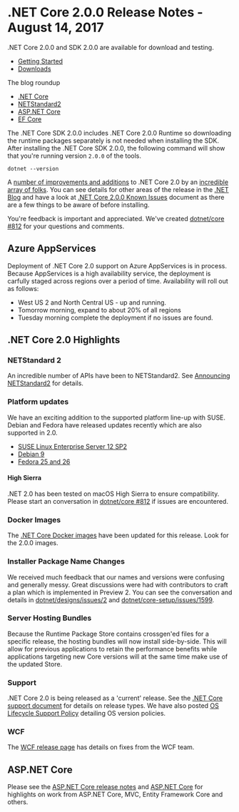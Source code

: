# .NET Core 2.0.0 Release Notes - August 14, 2017

.NET Core 2.0.0 and SDK 2.0.0 are available for download and testing.

* [Getting Started](https://www.microsoft.com/net/core/)
* [Downloads](https://github.com/dotnet/core/blob/master/release-notes/download-archives/2.0.0-download.md)

The blog roundup

* [.NET Core](https://blogs.msdn.microsoft.com/dotnet/2017/08/14/announcing-net-core-2-0/)
* [NETStandard2](https://blogs.msdn.microsoft.com/dotnet/2017/08/14/announcing-net-standard-2-0/)
* [ASP.NET Core](https://blogs.msdn.microsoft.com/webdev/2017/08/14/announcing-asp-net-core-2-0/)
* [EF Core](https://blogs.msdn.microsoft.com/dotnet/2017/08/14/announcing-entity-framework-core-2-0/)

The .NET Core SDK 2.0.0 includes .NET Core 2.0.0 Runtime so downloading the runtime packages separately is not needed when installing the SDK. After installing the .NET Core SDK 2.0.0, the following command will show that you're running version `2.0.0` of the tools.

`dotnet --version`

A [number of improvements and additions](2.0.0-commit.md) to .NET Core 2.0 by an [incredible array of folks](2.0.0-contributor.md). You can see details for other areas of the release in the [.NET Blog](https://blogs.msdn.microsoft.com/dotnet/2017/08/14/announcing-net-core-2-0/) and have a look at [.NET Core 2.0.0 Known Issues](2.0.0-known-issues.md) document as there are a few things to be aware of before installing.

You're feedback is important and appreciated. We've created [dotnet/core #812](https://github.com/dotnet/core/issues/812) for your questions and comments.

## Azure AppServices

Deployment of .NET Core 2.0 support on Azure AppServices is in process. Because AppServices is a high availability service, the deployment is carfully staged across regions over a period of time. Availability will roll out as follows:

* West US 2 and North Central US - up and running.
* Tomorrow morning, expand to about 20% of all regions
* Tuesday morning complete the deployment if no issues are found.

## .NET Core 2.0 Highlights

### NETStandard 2

An incredible number of APIs have been to NETStandard2. See [Announcing NETStandard2](https://blogs.msdn.microsoft.com/dotnet/2017/08/14/announcing-net-standard-2-0/) for details. 

### Platform updates

We have an exciting addition to the supported platform line-up with SUSE. Debian and Fedora have released updates recently which are also supported in 2.0.

* [SUSE Linux Enterprise Server 12 SP2](https://www.suse.com/products/server/)
* [Debian 9](https://www.debian.org/News/2017/20170617)
* [Fedora 25 and 26](https://getfedora.org)

#### High Sierra

.NET 2.0 has been tested on macOS High Sierra to ensure compatibility. Please start an conversation in [dotnet/core #812](https://github.com/dotnet/core/issues/812) if issues are encountered.

### Docker Images

The [.NET Core Docker images](https://hub.docker.com/r/microsoft/dotnet/) have been updated for this release. Look for the 2.0.0 images.

### Installer Package Name Changes

We received much feedback that our names and versions were confusing and generally messy. Great discussions were had with contributors to craft a plan which is implemented in Preview 2. You can see the conversation and details in [dotnet/designs/issues/2](https://github.com/dotnet/designs/issues/2) and [dotnet/core-setup/issues/1599](https://github.com/dotnet/core-setup/issues/1599).

### Server Hosting Bundles

Because the Runtime Package Store contains crossgen'ed files for a specific release, the hosting bundles will now install side-by-side. This will allow for previous applications to retain the performance benefits while applications targeting new Core versions will at the same time make use of the updated Store.

### Support

.NET Core 2.0 is being released as a 'current' release. See the [.NET Core support document](https://github.com/dotnet/core/blob/master/microsoft-support.md) for details on release types. We have also posted [OS Lifecycle Support Policy](https://github.com/dotnet/core/blob/master/os-lifecycle-policy.md) detailing OS version policies.

### WCF

The [WCF release page](https://github.com/dotnet/wcf/releases/tag/v2.0.0) has details on fixes from the WCF team.

## ASP.NET Core

Please see the [ASP.NET Core release notes](https://github.com/aspnet/Home/releases/tag/2.0.0) and [ASP.NET Core](https://blogs.msdn.microsoft.com/webdev/2017/08/14/announcing-asp-net-core-2-0/) for highlights on work from ASP.NET Core, MVC, Entity Framework Core and others.
